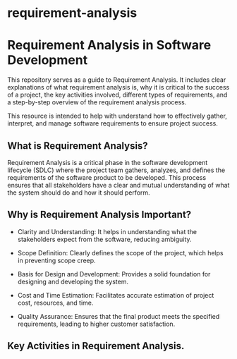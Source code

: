 # requirement-analysis
# Requirement Analysis in Software Development

This repository serves as a guide to Requirement Analysis. It includes clear explanations of what requirement analysis is, why it is critical to the success of a project, the key activities involved, different types of requirements, and a step-by-step overview of the requirement analysis process. 

This resource is intended to help with understand how to effectively gather, interpret, and manage software requirements to ensure project success.

## What is Requirement Analysis?

Requirement Analysis is a critical phase in the software development lifecycle (SDLC) where the project team gathers, analyzes, and defines the requirements of the software product to be developed. This process ensures that all stakeholders have a clear and mutual understanding of what the system should do and how it should perform.

## Why is Requirement Analysis Important?

* Clarity and Understanding: It helps in understanding what the stakeholders expect from the software, reducing ambiguity.

* Scope Definition: Clearly defines the scope of the project, which helps in preventing scope creep.

* Basis for Design and Development: Provides a solid foundation for designing and developing the system.

* Cost and Time Estimation: Facilitates accurate estimation of project cost, resources, and time.

* Quality Assurance: Ensures that the final product meets the specified requirements, leading to higher customer satisfaction.

## Key Activities in Requirement Analysis.
